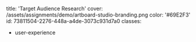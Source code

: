 title: 'Target Audience Research'
cover: /assets/assignments/demo/artboard-studio-branding.png
color: '#69E2F3'
id: 73811504-2276-448a-a4de-3073c931d7a0
classes:
  - user-experience
